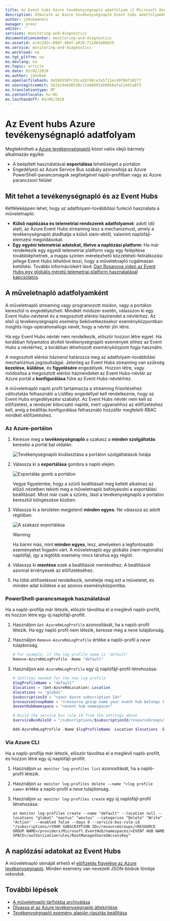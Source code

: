 ```yaml
---
title: Az Event hubs Azure tevékenységnapló adatfolyam |} Microsoft Docs
description: Útmutató az Azure tevékenységnapló Event hubs adatfolyamként történő küldéséhez.
author: johnkemnetz
manager: orenr
editor: ''
services: monitoring-and-diagnostics
documentationcenter: monitoring-and-diagnostics
ms.assetid: ec4c2d2c-8907-484f-a910-712403a06829
ms.service: monitoring-and-diagnostics
ms.workload: na
ms.tgt_pltfrm: na
ms.devlang: na
ms.topic: article
ms.date: 03/02/2018
ms.author: johnkem
ms.openlocfilehash: 8a599558fc35ca2bf48ce2a5f11ec4978bf10277
ms.sourcegitcommit: 5b2ac9e6d8539c11ab0891b686b8afa12441a8f3
ms.translationtype: MT
ms.contentlocale: hu-HU
ms.lasthandoff: 04/06/2018
---
```

# <a name="stream-the-azure-activity-log-to-event-hubs"></a>Az Event hubs Azure tevékenységnapló adatfolyam
Megtekintheti a [Azure tevékenységnapló](monitoring-overview-activity-logs.md) közel valós idejű bármely alkalmazás egyike:

* A beépített használatával **exportálása** lehetőséget a portálon
* Engedélyezi az Azure Service Bus szabály azonosítója az Azure PowerShell-parancsmagok segítségével napló-profilban vagy az Azure parancssori felület

## <a name="what-you-can-do-with-the-activity-log-and-event-hubs"></a>Mit tehet a tevékenységnapló és az Event Hubs
Kétféleképpen lehet, hogy az adatfolyam-továbbítási funkció használata a műveletnapló:

* **Külső naplózása és telemetriai rendszerek adatfolyamot**: adott idő alatt, az Azure Event Hubs streaming lesz a mechanizmust, amely a tevékenységnapló átadhatja a külső siem-ektől, valamint naplófájl-elemzési megoldásokat.
* **Egy egyéni telemetriai adatokat, illetve a naplózási platform**: Ha már rendelkezik egy egyedi telemetriai platform vagy egy felépítése továbbléphetnek, a magas szinten méretezhető közzétételi-feliratkozási jellege Event Hubs lehetővé teszi, hogy a műveletnapló rugalmasan betöltési. További információkért lásd: [Dan Rosanova videó az Event Hubs egy globális méretű telemetriai platform használatával kapcsolatos](https://azure.microsoft.com/documentation/videos/build-2015-designing-and-sizing-a-global-scale-telemetry-platform-on-azure-event-Hubs/).

## <a name="enable-streaming-of-the-activity-log"></a>A műveletnapló adatfolyamként
A műveletnapló streaming vagy programozott módon, vagy a portálon keresztül is engedélyezheti. Mindkét módszer esetén, válasszon ki egy Event Hubs-névteret és a megosztott elérési házirendet a névtérhez. Az első új tevékenységnapló esemény bekövetkezésekor eseményközpontban insights-logs-operationallogs nevét, hogy a névtér jön létre. 

Ha egy Event Hubs névtér nem rendelkezik, először hozzon létre egyet. Ha korábban folyamatos átviteli tevékenységnapló események ehhez az Event Hubs a névtérhez, a korábban létrehozott eseményközpont fogja használni. 

A megosztott elérési házirend határozza meg az adatfolyam-továbbítási mechanizmus jogosultságai. Jelenleg az Event Hubs streaming van szükség **kezelése**, **küldése**, és **figyelésére** engedélyek. Hozzon létre, vagy módosítsa a megosztott elérési házirendeket az Event Hubs-névtér az Azure portál a **konfigurálása** fülre az Event Hubs-névtérhez. 

A műveletnapló napló profil tartalmazza a streaming frissítéséhez változtatás felhasználó a ListKey engedéllyel kell rendelkeznie, hogy az Event Hubs engedélyezési szabályt. Az Event Hubs névtér nem kell az előfizetést, a rendszer kibocsátó naplók, mert ugyanahhoz az előfizetéshez kell, amíg a beállítás konfigurálása felhasználó hozzáfér megfelelő RBAC mindkét előfizetéshez.

### <a name="via-the-azure-portal"></a>Az Azure-portálon
1. Keresse meg a **tevékenységnapló** a szakasz a **minden szolgáltatás** keresési a portál bal oldalán.
   
   ![Tevékenységnapló kiválasztása a portálon szolgáltatások listája](./media/monitoring-stream-activity-logs-event-hubs/activity.png)
2. Válassza ki a **exportálása** gombra a napló elején.
   
   ![Exportálás gomb a portálon](./media/monitoring-stream-activity-logs-event-hubs/export.png)

   Vegye figyelembe, hogy a szűrő beállításait meg kellett alkalmaz az előző nézetben tekinti meg a műveletnapló befolyásolni a exportálási beállításait. Most már csak a szűrés, lásd a tevékenységnapló a portálon keresztül böngészése közben.
3. Válassza ki a területen megjelenő **minden egyes**. Ne válassza az adott régióban.
   
   ![A szakasz exportálása](./media/monitoring-stream-activity-logs-event-hubs/export-audit.png)

   > [!WARNING]  
   > Ha bármi más, mint **minden egyes**, lesz, amelyeken a legfontosabb eseményeket fogadni várt. A műveletnapló egy globális (nem regionális) naplófájl, így a legtöbb esemény nincs társítva egy régiót. 
   >

4. Válassza ki **mentése** ezek a beállítások mentéséhez. A beállítások azonnal érvényesek az előfizetéséhez.
5. Ha több előfizetéssel rendelkezik, ismételje meg ezt a műveletet, és minden adat küldése a az azonos eseményközpontba.

### <a name="via-powershell-cmdlets"></a>PowerShell-parancsmagok használatával
Ha a napló-profilja már létezik, először távolítsa el a meglévő napló-profilt, és hozzon létre egy új naplófájl-profilt.

1. Használjon `Get-AzureRmLogProfile` azonosítását, ha a napló-profil létezik.  Ha egy napló profil nem létezik, keresse meg a *neve* tulajdonság.
2. Használjon `Remove-AzureRmLogProfile` értéke a napló-profil a *neve* tulajdonság.

    ```powershell
    # For example, if the log profile name is 'default'
    Remove-AzureRmLogProfile -Name "default"
    ```
3. Használjon `Add-AzureRmLogProfile` egy új naplófájl-profil létrehozása:

   ```powershell
   # Settings needed for the new log profile
   $logProfileName = "default"
   $locations = (Get-AzureRmLocation).Location
   $locations += "global"
   $subscriptionId = "<your Azure subscription Id>"
   $resourceGroupName = "<resource group name your event hub belongs to>"
   $eventHubNamespace = "<event hub namespace>"

   # Build the service bus rule Id from the settings above
   $serviceBusRuleId = "/subscriptions/$subscriptionId/resourceGroups/$resourceGroupName/providers/Microsoft.EventHub/namespaces/$eventHubNamespaceName/authorizationrules/RootManageSharedAccessKey"

   Add-AzureRmLogProfile -Name $logProfileName -Location $locations -ServiceBusRuleId $serviceBusRuleId
   ```

### <a name="via-azure-cli"></a>Via Azure CLI
Ha a napló-profilja már létezik, először távolítsa el a meglévő napló-profilt, és hozzon létre egy új naplófájl-profilt.

1. Használjon `az monitor log-profiles list` azonosítását, ha a napló-profil létezik.
2. Használjon `az monitor log-profiles delete --name "<log profile name>` értéke a napló-profil a *neve* tulajdonság.
3. Használjon `az monitor log-profiles create` egy új naplófájl-profil létrehozása:

   ```azurecli-interactive
   az monitor log-profiles create --name "default" --location null --locations "global" "eastus" "westus" --categories "Delete" "Write" "Action"  --enabled false --days 0 --service-bus-rule-id "/subscriptions/<YOUR SUBSCRIPTION ID>/resourceGroups/<RESOURCE GROUP NAME>/providers/Microsoft.EventHub/namespaces/<EVENT HUB NAME SPACE>/authorizationrules/RootManageSharedAccessKey"
   ```

## <a name="consume-the-log-data-from-event-hubs"></a>A naplózási adatokat az Event Hubs
A műveletnapló sémáját érhető el [előfizetés figyelése az Azure tevékenységnapló](monitoring-overview-activity-logs.md). Minden esemény van nevezett JSON-blobok tömbje *rekordok*.

## <a name="next-steps"></a>További lépések
* [A műveletnapló tárfiókba archiválása](monitoring-archive-activity-log.md)
* [Olvassa el az Azure tevékenységnapló áttekintése](monitoring-overview-activity-logs.md)
* [Tevékenységnapló esemény alapján riasztás beállítása](insights-auditlog-to-webhook-email.md)

